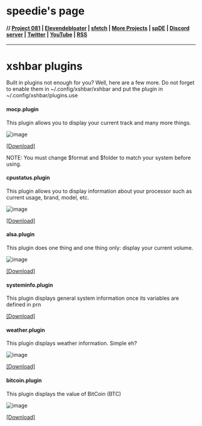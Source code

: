 # speedie's page

#### // [Project 081](https://p081.github.io) | [Elevendebloater](https://spdgmr.github.io/elevendebloater) | [sfetch](https://spdgmr.github.io/sfetch) | [More Projects](https://spdgmr.github.io/projects) | [spDE](https://spdgmr.github.io/spde) | [Discord server](https://ffdiscord.github.io) | [Twitter](https://nitter.net/spdgmr) | [YouTube](https://invidious.namazso.eu/speedie) | [RSS](https://raw.githubusercontent.com/spdgmr/posts/main/rss.xml)
--------------
# xshbar plugins
Built in plugins not enough for you? Well, here are a few more.
Do not forget to enable them in ~/.config/xshbar/xshbar and put the plugin in ~/.config/xshbar/plugins.use

#### mocp.plugin
This plugin allows you to display your current track and many more things.

![image](https://user-images.githubusercontent.com/71722170/162263153-91b05104-3203-469a-ba7b-bd2bef8ba6f4.png)

[[Download]](https://raw.githubusercontent.com/speediegamer/xshbar-plugins/main/mocp.plugin)

NOTE: You must change $format and $folder to match your system before using.

#### cpustatus.plugin
This plugin allows you to display information about your processor such as current usage, brand, model, etc.

![image](https://user-images.githubusercontent.com/71722170/162267014-04806cff-9ab6-4242-950f-7eda7e8c93ef.png)

[[Download]](https://raw.githubusercontent.com/speediegamer/xshbar-plugins/main/cpustatus.plugin)

#### alsa.plugin
This plugin does one thing and one thing only: display your current volume.

![image](https://user-images.githubusercontent.com/71722170/162468445-8aa204b8-57f8-44ee-918d-abf9c163f2f3.png)

[[Download]](https://raw.githubusercontent.com/speediegamer/xshbar-plugins/main/alsa.plugin)

#### systeminfo.plugin
This plugin displays general system information once its variables are defined in prn

[[Download]](https://raw.githubusercontent.com/speediegamer/xshbar-plugins/main/systeminfo.plugin)

#### weather.plugin
This plugin displays weather information. Simple eh?

![image](https://user-images.githubusercontent.com/71722170/162569207-9a1f79b3-211b-4971-a174-71b6a0a79d63.png)

[[Download]](https://raw.githubusercontent.com/speediegamer/xshbar-plugins/main/weather.plugin)

#### bitcoin.plugin
This plugin displays the value of BitCoin (BTC)

![image](https://user-images.githubusercontent.com/71722170/162574055-0151bfe6-cbd6-4ffe-ac4c-0773c209bccc.png)

[[Download]](https://raw.githubusercontent.com/speediegamer/xshbar-plugins/main/bitcoin.plugin)
